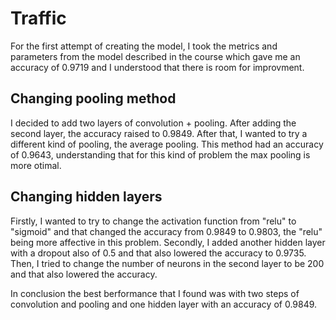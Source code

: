# Traffic

For the first attempt of creating the model, I took the metrics and parameters from the model described in the course which gave me an accuracy of 0.9719 and I understood that there is room for improvment.

## Changing pooling method
I decided to add two layers of convolution + pooling. After adding the second layer, the accuracy raised to 0.9849. After that, I wanted to try a different kind of pooling, the average pooling. This method had an accuracy of 0.9643, understanding that for this kind of problem the max pooling is more otimal.

## Changing hidden layers
Firstly, I wanted to try to change the activation function from "relu" to "sigmoid" and that changed the accuracy from 0.9849 to 0.9803, the "relu" being more affective in this problem. Secondly, I added another hidden layer with a dropout also of 0.5 and that also lowered the accuracy to 0.9735. Then, I tried to change the number of neurons in the second layer to be 200 and that also lowered the accuracy.

In conclusion the best berformance that I found was with two steps of convolution and pooling and one hidden layer with an accuracy of 0.9849.
